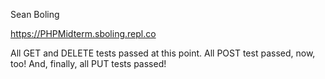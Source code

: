 Sean Boling

https://PHPMidterm.sboling.repl.co

All GET and DELETE tests passed at this point.
All POST test passed, now, too!
And, finally, all PUT tests passed!